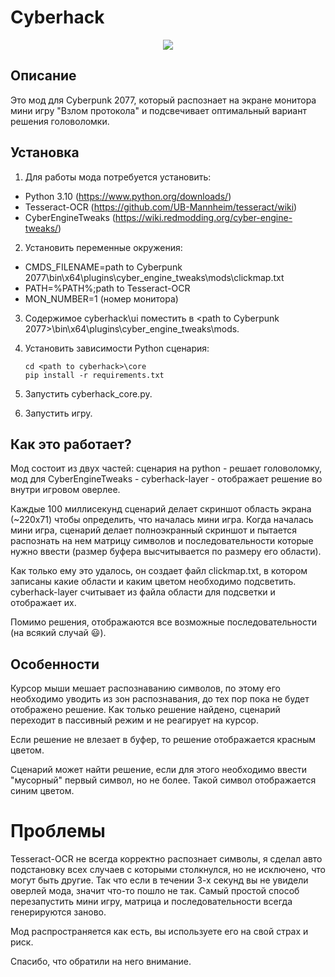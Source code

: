 # Cyberhack

<p align="center">
  <a href="https://youtu.be/4pm9us14dKw" target="_blank" rel="noopener noreferrer">
    <img src="https://github.com/YuriyAgapov/cyberhack/blob/master/media/cyberhack_preview.gif">
  </a>
</p>

## Описание
Это мод для Cyberpunk 2077, который распознает на экране монитора мини игру "Взлом протокола" и подсвечивает оптимальный вариант решения головоломки.

## Установка
1. Для работы мода потребуется установить:
* Python 3.10 (https://www.python.org/downloads/)
* Tesseract-OCR (https://github.com/UB-Mannheim/tesseract/wiki)
* CyberEngineTweaks (https://wiki.redmodding.org/cyber-engine-tweaks/)

2. Установить переменные окружения:
* CMDS_FILENAME=path to Cyberpunk 2077\bin\x64\plugins\cyber_engine_tweaks\mods\clickmap.txt
* PATH=%PATH%;path to Tesseract-OCR
* MON_NUMBER=1 (номер монитора)

3. Содержимое cyberhack\ui поместить в <path to Cyberpunk 2077>\bin\x64\plugins\cyber_engine_tweaks\mods.

4. Установить зависимости Python сценария:
   ```
   cd <path to cyberhack>\core
   pip install -r requirements.txt
   ```
5. Запустить cyberhack_core.py.

6. Запустить игру.

## Как это работает?
Мод состоит из двух частей: сценария на python - решает головоломку, мод для CyberEngineTweaks - cyberhack-layer - отображает решение во внутри игровом оверлее.

Каждые 100 миллисекунд сценарий делает скриншот область экрана (~220x71) чтобы определить, что началась мини игра. 
Когда началась мини игра, сценарий делает полноэкранный скриншот и пытается распознать на нем матрицу символов и последовательности которые нужно ввести (размер буфера высчитывается по размеру его области).

Как только ему это удалось, он создает файл clickmap.txt, в котором записаны какие области и каким цветом необходимо подсветить.
cyberhack-layer считывает из файла области для подсветки и отображает их.

Помимо решения, отображаются все возможные последовательности (на всякий случай :smiley:).

## Особенности
Курсор мыши мешает распознаванию символов, по этому его необходимо уводить из зон распознавания, до тех пор пока не будет отображено решение. Как только решение найдено, сценарий переходит в пассивный режим и не реагирует на курсор.

Если решение не влезает в буфер, то решение отображается красным цветом.

Сценарий может найти решение, если для этого необходимо ввести "мусорный" первый символ, но не более. Такой символ отображается синим цветом.

# Проблемы
Tesseract-OCR не всегда корректно распознает символы, я сделал авто подстановку всех случаев с которыми столкнулся, но не исключено, что могут быть другие. Так что если в течении 3-х секунд вы не увидели оверлей мода, значит что-то пошло не так. Самый простой способ перезапустить мини игру, матрица и последовательности всегда генерируются заново.

Мод распространяется как есть, вы используете его на свой страх и риск.

Спасибо, что обратили на него внимание.
